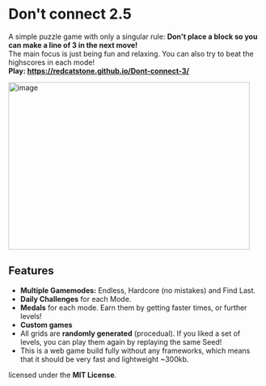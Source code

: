 # Don't connect 2.5
A simple puzzle game with only a singular rule: **Don't place a block so you can make a line of 3 in the next move!**  
The main focus is just being fun and relaxing. You can also try to beat the highscores in each mode!  
**Play: https://redcatstone.github.io/Dont-connect-3/**


<img width="477" height="331" alt="image" src="https://github.com/user-attachments/assets/8730a15f-ad17-4f3c-851b-a846587c1c17" />


## Features
- **Multiple Gamemodes:** Endless, Hardcore (no mistakes) and Find Last.
- **Daily Challenges** for each Mode.
- **Medals** for each mode. Earn them by getting faster times, or further levels!
- **Custom games**
- All grids are **randomly generated** (procedual). If you liked a set of levels, you can play them again by replaying the same Seed!
- This is a web game build fully without any frameworks, which means that it should be very fast and lightweight ~300kb.


licensed under the **MIT License**.